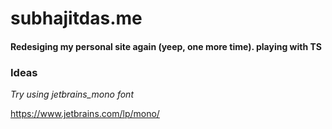 # subhajitdas.me

#### Redesiging my personal site again (yeep, one more time). playing with TS

### Ideas
*Try using jetbrains_mono font*

https://www.jetbrains.com/lp/mono/